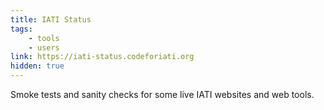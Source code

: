 ```yaml
---
title: IATI Status
tags:
    - tools
    - users
link: https://iati-status.codeforiati.org
hidden: true
---
```


Smoke tests and sanity checks for some live IATI websites and web tools.
